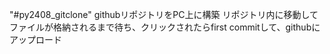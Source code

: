 "#py2408_gitclone" 
githubリポジトリをPC上に構築
リポジトリ内に移動してファイルが格納されるまで待ち、クリックされたらfirst commitして、githubにアップロード